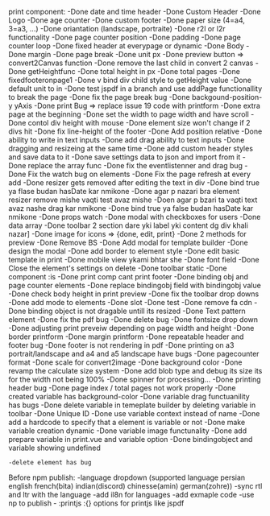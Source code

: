 print component:
    -Done date and time header
    -Done Custom Header
    -Done Logo 
    -Done age counter
    -Done custom footer
    -Done paper size (4=a4, 3=a3, ...)
    -Done oriantation (landscape, portraite)
    -Done r2l or l2r functionality
    -Done page counter position
    -Done padding
    -Done page counter loop
    -Done fixed header at everypage or dynamic
    -Done Body
    -Done margin
    -Done page break
    -Done unit px
    -Done preview button => convert2Canvas function
    -Done remove the last child in convert 2 canvas
    -Done getHeightfunc
    -Done total height in px
    -Done total pages
    -Done fixedfooteronpage1
    -Done v bind div child style to getHeight value
    -Done default unit to in
    -Done test jspdf in a branch and use addPage functionallity to break the page 
    -Done fix the page break bug
    -Done backgound-position-y yAxis
    -Done print Bug => replace issue 19 code with printform
    -Done extra page at the beginning
    -Done set the width to page width and have scroll
    -Done contol div height with mouse
    -Done element size won't change if 2 divs hit
    -Done fix line-height of the footer
    -Done Add position relative
    -Done ability to write in text inputs
    -Done add drag ability to text inputs
    -Done dragging and resizeing at the same time
    -Done add custom header styles and save data to it
    -Done save settings data to json and import from it 
    -Done replace the array func
    -Done fix the eventlistenner and drag bug
    -Done Fix the watch bug on elements
    -Done Fix the page refresh at every add
    -Done resizer gets removed after editing the text in div
    -Done bind true ya flase budan hasDate kar nmikone
    -Done agar p nazari bra element resizer remove mishe vaqti test avaz mishe
    -Doen agar p bzari ta vaqti text avaz nashe drag kar nmikone
    -Done bind true ya false budan hasDate kar nmikone
    -Done props watch
    -Done modal with checkboxes for users
    -Done data array
    -Done toolbar 2 section dare yki label yki content dg div khali nazar]
    -Done image for icons => {done, edit, print}
    -Done 2 methods for preview
    -Done Remove BS
    -Done Add modal for template builder
    -Done design the modal
    -Done add border to element style
    -Done edit basic template in print
    -Done mobile view ykami bhtar she
    -Done font field
    -Done Close the element's settings on delete
    -Done toolbar static
    -Done component :is
    -Done print comp cant print footer 
    -Done binding obj and page counter elements
    -Done replace bindingobj field with bindingobj value
    -Done check body height in print preview
    -Done fix the toolbar drop downs
    -Done add mode to elements
    -Done slot
    -Done test
    -Done remove fa cdn
    -Done binding object is not dragable untill its resized
    -Done Text pattern element
    -Done fix the pdf bug
    -Done delete bug
    -Done fontsize drop down
    -Done adjusting print preveiw depending on page width and height 
    -Done border printform
    -Done margin printform
    -Done repeatable header and footer bug
    -Done footer is not rendering in pdf
    -Done printing on a3 portrait/landscape and a4 and a5 landscape have bugs
    -Done pagecounter format
    -Done scale for convert2image
    -Done background color
    -Done revamp the calculate size system
    -Done add blob type and debug its size its for the width not being 100%
    -Done spinner for processing...
    -Done printing header bug
    -Done page index / total pages not work properly
    -Done created variable has background-color 
    -Done variable drag functuanility has bugs
    -Done delete variable in temeplate builder by deleting variable in toolbar
    -Done Unique ID
    -Done use variable context instead of name
    -Done add a hardcode to specify that a element is variable or not
    -Done make variable creation dynamic
    -Done variable image functunality
    -Done add prepare variable in print.vue and variable option
    -Done bindingobject and variable showing undefined

    -delete element has bug


Before npm publish:
    -language dropdown (supported language persian english french(bita) indian(discord) chinesse(amin) german(zohre))
    -sync rtl and ltr with the language
    -add il8n for languages
    -add exmaple code
    -use np to publish
    - :printjs :{} options for printjs like jspdf